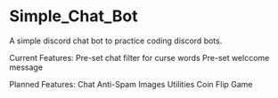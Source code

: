 # Simple_Chat_Bot
A simple discord chat bot to practice coding discord bots.

Current Features:
Pre-set chat filter for curse words
Pre-set welccome message

Planned Features:
Chat Anti-Spam
Images
Utilities
Coin Flip Game
